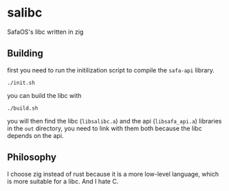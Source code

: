# salibc
SafaOS's libc written in zig

## Building
first you need to run the initilization script to compile the `safa-api` library.
```
./init.sh
```

you can build the libc with
```
./build.sh
```

you will then find the libc (`libsalibc.a`) and the api (`libsafa_api.a`) libraries in the `out` directory,
you need to link with them both because the libc depends on the api.

## Philosophy
I choose zig instead of rust because it is a more low-level language, which is more suitable for a libc.
And I hate C.
